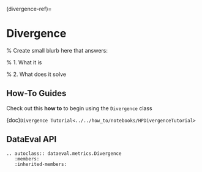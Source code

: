(divergence-ref)=

# Divergence

% Create small blurb here that answers:

% 1. What it is

% 2. What does it solve

## How-To Guides

Check out this **how to** to begin using the `Divergence` class

{doc}`Divergence Tutorial<../../how_to/notebooks/HPDivergenceTutorial>`

## DataEval API

```{eval-rst}
.. autoclass:: dataeval.metrics.Divergence
   :members:
   :inherited-members:
```
